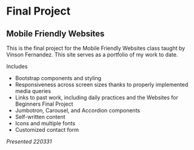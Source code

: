 # Final Project
## Mobile Friendly Websites

This is the final project for the Mobile Friendly Websites class taught by Vinson Fernandez. This site serves as a portfolio of my work to date.

Includes 
- Bootstrap components and styling
- Responsiveness across screen sizes thanks to properly implemented media queries
- Links to past work, including daily practices and the Websites for Beginners Final Project
- Jumbotron, Carousel, and Accordion components
- Self-written content
- Icons and multiple fonts
- Customized contact form

*Presented 220331*